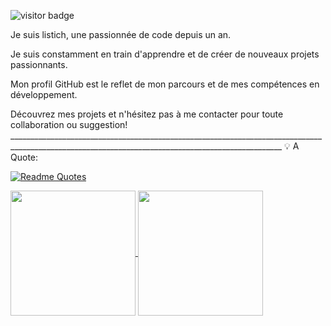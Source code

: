![visitor badge](https://visitor-badge.laobi.icu/badge?page_id=jwenjian.visitor-badge-query&query_only=true)

Je suis listich, une passionnée de code depuis un an.

Je suis constamment en train d'apprendre et de créer de nouveaux projets passionnants.

Mon profil GitHub est le reflet de mon parcours et de mes compétences en développement.

Découvrez mes projets et n'hésitez pas à me contacter pour toute collaboration ou suggestion!
    __________________________________________________________________________________________________________________________________________________
                                                                                                                                💡 A Quote:

[![Readme Quotes](https://quotes-github-readme.vercel.app/api?type=horizontal&theme=dark)](https://github.com/Listich/github-readme-quotes)

<a href="https://github.com/Listich/github-readme-stats">
  <img height=200 align="center" src="https://github-readme-stats.vercel.app/api?username=Listich" />
</a>
<a href="https://github.com/Listich/convoychat">
  <img height=200 align="center" src="https://github-readme-stats.vercel.app/api/top-langs?username=Listich&layout=compact&langs_count=8&card_width=320" />
</a>
